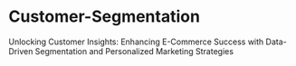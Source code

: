 # Customer-Segmentation
Unlocking Customer Insights: Enhancing E-Commerce Success with Data-Driven Segmentation and Personalized Marketing Strategies

